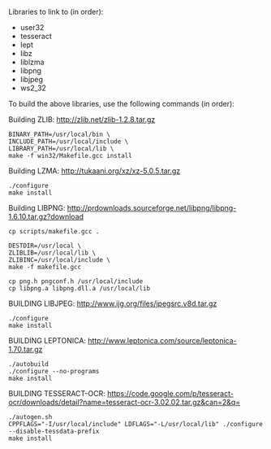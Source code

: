 Libraries to link to (in order):

  - user32
  - tesseract
  - lept
  - libz
  - liblzma
  - libpng
  - libjpeg
  - ws2_32
  
  
  
To build the above libraries, use the following commands (in order):


Building ZLIB: http://zlib.net/zlib-1.2.8.tar.gz

    BINARY_PATH=/usr/local/bin \
    INCLUDE_PATH=/usr/local/include \
    LIBRARY_PATH=/usr/local/lib \
    make -f win32/Makefile.gcc install


Building LZMA: http://tukaani.org/xz/xz-5.0.5.tar.gz

    ./configure
    make install


Building LIBPNG: http://prdownloads.sourceforge.net/libpng/libpng-1.6.10.tar.gz?download

    cp scripts/makefile.gcc .

    DESTDIR=/usr/local \
    ZLIBLIB=/usr/local/lib \
    ZLIBINC=/usr/local/include \
    make -f makefile.gcc

    cp png.h pngconf.h /usr/local/include
    cp libpng.a libpng.dll.a /usr/local/lib


BUILDING LIBJPEG: http://www.ijg.org/files/jpegsrc.v8d.tar.gz
    
    ./configure
    make install


BUILDING LEPTONICA: http://www.leptonica.com/source/leptonica-1.70.tar.gz

    ./autobuild
    ./configure --no-programs
    make install


BUILDING TESSERACT-OCR: https://code.google.com/p/tesseract-ocr/downloads/detail?name=tesseract-ocr-3.02.02.tar.gz&can=2&q=

    ./autogen.sh
    CPPFLAGS="-I/usr/local/include" LDFLAGS="-L/usr/local/lib" ./configure --disable-tessdata-prefix
    make install
